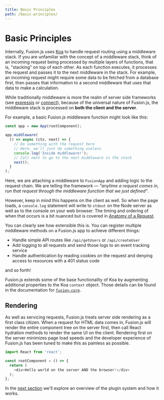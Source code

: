 ```yaml
---
title: Basic Principles
path: /basic-principles/
---
```


# Basic Principles

Internally, Fusion.js uses [Koa](https://koajs.com/) to handle request routing using a middleware stack. If you are unfamiliar with the concept of a middleware stack, think of an incoming request being processed by multiple layers of functions, that is, "stacking" on top of each other. As each function executes, it processes the request and passes it to the next middleware in the stack. For example, an incoming request might require some data to be fetched from a database first, then passes that information to a second middleware that uses that data to make a calculation.

While traditionally middleware is more the realm of server side frameworks (see [expressjs](https://expressjs.com/en/guide/writing-middleware.html) or [connect](https://github.com/senchalabs/connect)), because of the universal nature of Fusion.js, the middleware stack is processed on **both the client and the server**.

For example, a basic Fusion.js middleware function might look like this:

```js
const app = new App(rootComponent);

app.middleware(
  () => async (ctx, next) => {
    // Do something with the request here
    // Here, we'll just do something useless
    console.log('Inside middleware!');
    // Call next to go to the next middleware in the stack
    next();
  }
);
```

Here, we are attaching a middleware to `FusionApp` and adding logic to the request chain. We are telling the framework — _"anytime a request comes in, run that request through the middleware function that we just defined"_.

However, keep in mind this happens on the client as well. So when the page loads, a `console.log` statement will write to `stdout` on the Node server as well as to the console on your web browser. The timing and ordering of when that occurs is a bit nuanced but is covered in [Anatomy of a Request](/docs/core-concepts/anatomy-of-a-request).

You can clearly see how extensible this is. You can register multiple middleware methods on a Fusion.js app to achieve different things:

* Handle simple API routes like `/api/getUsers` or `/api/createUser`
* Add logging to all requests and send those logs to an event tracking service
* Handle authentication by reading cookies on the request and denying access to resources with a 401 status code

and so forth!

Fusion.js extends some of the base functionality of Koa by augmenting additional properties to the Koa `context` object. Those details can be found in the documentation for [`fusion-core`](/api/fusion-core#context).

## Rendering

As well as servicing requests, Fusion.js treats server side rendering as a first class citizen. When a request for HTML data comes in, Fusion.js will render the entire component tree on the server first, then call React hydration methods to render the same UI on the client. Rendering first on the server minimizes page load speeds and the developer experience of Fusion.js has been tuned to make this as painless as possible.

```js
import React from 'react';

const rootComponent = () => {
  return (
    <div>Hello world on the server AND the browser!</div>
  );
};
```

In the [next section](/docs/core-concepts/plugins) we'll explore an overview of the plugin system and how it works.
